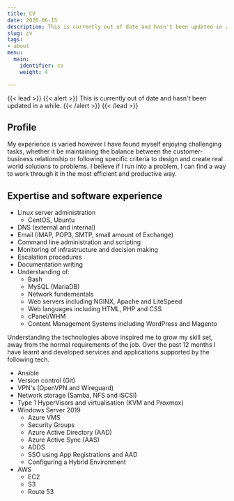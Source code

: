 ```yaml
---
title: CV
date: 2020-06-15
description: This is currently out of date and hasn't been updated in a while.
slug: cv
tags:
- about
menu:
  main:
    identifier: cv
    weight: 4

---
```

{{< lead >}}
{{< alert >}}
This is currently out of date and hasn't been updated in a while.
{{< /alert >}}
{{< /lead >}}

## Profile

My experience is varied however I have found myself enjoying challenging tasks, whether it be maintaining the balance between the customer-business relationship or following specific criteria to design and create real world solutions to problems. I believe if I run into a problem, I can find a way to work through it in the most efficient and productive way.

## Expertise and software experience

- Linux server administration
  - CentOS, Ubuntu
- DNS (external and internal)
- Email (IMAP, POP3, SMTP, small amount of Exchange)
- Command line administration and scripting
- Monitoring of infrastructure and decision making
- Escalation procedures
- Documentation writing
- Understanding of:
  - Bash
  - MySQL (MariaDB)
  - Network fundementals
  - Web servers including NGINX, Apache and LiteSpeed
  - Web languages including HTML, PHP and CSS
  - cPanel/WHM
  - Content Management Systems including WordPress and Magento

Understanding the technologies above inspired me to grow my skill set, away from the normal requirements of the job. Over the past 12 months I have learnt and developed services and applications supported by the following tech.

- Ansible
- Version control (Git)
- VPN's (OpenVPN and Wireguard)
- Network storage (Samba, NFS and iSCSI)
- Type 1 HyperVisors and virtualisation (KVM and Proxmox)
- Windows Server 2019
  - Azure VMS
  - Security Groups
  - Azure Active Directory (AAD)
  - Azure Active Sync (AAS)
  - ADDS
  - SSO using App Registrations and AAD
  - Configuring a Hybrid Environment
- AWS
  - EC2
  - S3
  - Route 53